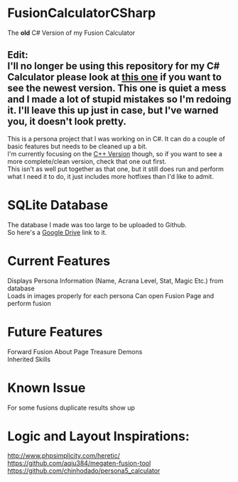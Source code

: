 # FusionCalculatorCSharp
The __old__ C# Version of my Fusion Calculator
 
 Edit:  
 I'll no longer be using this repository for my C# Calculator please look at [this one](https://github.com/PierreT12/FusionCalcCSharpRedux) if you want to see the newest version. This one is quiet a mess and I made a lot of stupid mistakes so I'm redoing it. I'll leave this up just in case, but I've warned you, it doesn't look pretty. 
------------------------------------------------------------------


This is a persona project that I was working on in C#. It can do a couple of basic features but needs to be cleaned up a bit.  
I'm currently focusing on the [C++ Version](https://github.com/PierreT12/FusionCalculatorCpp) though, so if you want to see a more complete/clean version, check that one out first.  
This isn't as well put together as that one, but it still does run and perform what I need it to do, it just includes more hotfixes than I'd like to admit.  


# SQLite Database
The database I made was too large to be uploaded to Github.  
So here's a [Google Drive](https://drive.google.com/file/d/1NNI8SEbtjX9Yu8piW7XSFhn0FfF9m5nS/view?usp=sharing) link to it.  


# Current Features

Displays Persona Information (Name, Acrana Level, Stat, Magic Etc.) from database  
Loads in images properly for each persona
Can open Fusion Page and perform fusion

# Future Features

Forward Fusion 
About Page
Treasure Demons  
Inherited Skills

# Known Issue

For some fusions duplicate results show up 


# Logic and Layout Inspirations:

http://www.phpsimplicity.com/heretic/  
https://github.com/aqiu384/megaten-fusion-tool  
https://github.com/chinhodado/persona5_calculator 
